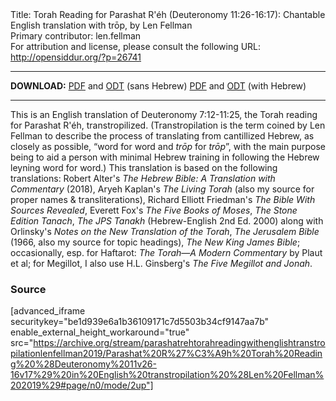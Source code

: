 <html>
<head></head>
<body>
Title: Torah Reading for Parashat R'éh (Deuteronomy 11:26-16:17): Chantable English translation with trōp, by Len Fellman<br />
Primary contributor: len.fellman<br />
For attribution and license, please consult the following URL: <a href="http://opensiddur.org/?p=26741">http://opensiddur.org/?p=26741</a>
<p />
<hr />

<strong>DOWNLOAD:</strong> 
<a href="https://archive.org/download/parashatrehtorahreadingwithenglishtranstropilationlenfellman2019/Parashat%20R%27%C3%A9h%20Torah%20Reading%20%28Deuteronomy%2011v26-16v17%29%20in%20English%20transtropilation%20%28Len%20Fellman%202019%29%20-%20english%20only.pdf">PDF</a> and <a href="https://archive.org/download/parashatrehtorahreadingwithenglishtranstropilationlenfellman2019/Parashat%20R%27%C3%A9h%20Torah%20Reading%20%28Deuteronomy%2011v26-16v17%29%20in%20English%20transtropilation%20%28Len%20Fellman%202019%29%20-%20english%20only.odt">ODT</a> (sans Hebrew) 
<a href="https://archive.org/download/parashatrehtorahreadingwithenglishtranstropilationlenfellman2019/Parashat%20R%27%C3%A9h%20Torah%20Reading%20%28Deuteronomy%2011v26-16v17%29%20in%20English%20transtropilation%20%28Len%20Fellman%202019%29.pdf">PDF</a> and <a href="https://archive.org/download/parashatrehtorahreadingwithenglishtranstropilationlenfellman2019/Parashat%20R%27%C3%A9h%20Torah%20Reading%20%28Deuteronomy%2011v26-16v17%29%20in%20English%20transtropilation%20%28Len%20Fellman%202019%29.odt">ODT</a> (with Hebrew)

<hr />

This is an English translation of Deuteronomy 7:12-11:25, the Torah reading for Parashat R'éh, transtropilized. (Transtropilation is the term coined by Len Fellman to describe the process of translating from cantillized Hebrew, as closely as possible, “word for word and <em>trōp</em> for <em>trōp</em>”, with the main purpose being to aid a person with minimal Hebrew training in following the Hebrew leyning word for word.) This translation is based on the following translations: Robert Alter's <em>The Hebrew Bible: A Translation with Commentary</em> (2018), Aryeh Kaplan's <em>The Living Torah</em> (also my source for proper names &amp; transliterations), Richard Elliott Friedman's <em>The Bible With Sources Revealed</em>, Everett Fox's <em>The Five Books of Moses</em>, <em>The Stone Edition Tanach</em>, <em>The JPS Tanakh</em> (Hebrew-English 2nd Ed. 2000) along with Orlinsky's <em>Notes on the New Translation of the Torah</em>, <em>The Jerusalem Bible</em> (1966, also my source for topic headings), <em>The New King James Bible</em>; occasionally, esp. for Haftarot: <em>The Torah—A Modern Commentary</em> by Plaut et al; for Megillot, I also use H.L. Ginsberg's <em>The Five Megillot and Jonah</em>.

<h3>Source</h3>

[advanced_iframe securitykey="be1d939e6a1b36109171c7d5503b34cf9147aa7b" enable_external_height_workaround="true" src="https://archive.org/stream/parashatrehtorahreadingwithenglishtranstropilationlenfellman2019/Parashat%20R%27%C3%A9h%20Torah%20Reading%20%28Deuteronomy%2011v26-16v17%29%20in%20English%20transtropilation%20%28Len%20Fellman%202019%29#page/n0/mode/2up"]
</body>
</html>